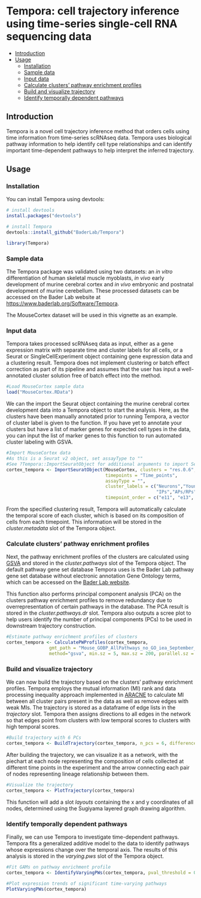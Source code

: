 Tempora: cell trajectory inference using time-series single-cell RNA
sequencing data
================

  - [Introduction](#introduction)
  - [Usage](#usage)
      - [Installation](#installation)
      - [Sample data](#sample-data)
      - [Input data](#input-data)
      - [Calculate clusters’ pathway enrichment
        profiles](#calculate-clusters-pathway-enrichment-profiles)
      - [Build and visualize
        trajectory](#build-and-visualize-trajectory)
      - [Identify temporally dependent
        pathways](#identify-temporally-dependent-pathways)

## Introduction

Tempora is a novel cell trajectory inference method that orders cells
using time information from time-series scRNAseq data. Tempora uses
biological pathway information to help identify cell type relationships
and can identify important time-dependent pathways to help interpret the
inferred trajectory.

## Usage

### Installation

You can install Tempora using devtools:

``` r
# install devtools
install.packages("devtools")

# install Tempora
devtools::install_github("BaderLab/Tempora")

library(Tempora)
```

### Sample data

The Tempora package was validated using two datasets: an *in vitro*
differentiation of human skeletal muscle myoblasts, *in vivo* early
development of murine cerebral cortex and *in vivo* embryonic and
postnatal development of murine cerebellum. These processed datasets can
be accessed on the Bader Lab website at
<https://www.baderlab.org/Software/Tempora>.

The MouseCortex dataset will be used in this vignette as an example.

### Input data

Tempora takes processed scRNAseq data as input, either as a gene
expression matrix with separate time and cluster labels for all cells,
or a Seurat or SingleCellExperiment object containing gene expression
data and a clustering result. Tempora does not implement clustering or
batch effect correction as part of its pipeline and assumes that the
user has input a well-annotated cluster solution free of batch effect
into the method.

``` r
#Load MouseCortex sample data
load("MouseCortex.RData")
```

We can the import the Seurat object containing the murine cerebral
cortex development data into a Tempora object to start the analysis.
Here, as the clusters have been manually annotated prior to running
Tempora, a vector of cluster label is given to the function. If you have
yet to annotate your clusters but have a list of marker genes for
expected cell types in the data, you can input the list of marker genes
to this function to run automated cluster labeling with GSVA.

``` r
#Import MouseCortex data 
#As this is a Seurat v2 object, set assayType to ""
#See ?Tempora::ImportSeuratObject for additional arguments to import Seurat v3 or SingleCellExperiment obbjects
cortex_tempora <- ImportSeuratObject(MouseCortex, clusters = "res.0.6",
                                     timepoints = "Time_points", 
                                     assayType = "",
                                     cluster_labels = c("Neurons","Young neurons","APs/RPs",
                                                        "IPs","APs/RPs", "Young neurons", "IPs"),
                                     timepoint_order = c("e11", "e13", "e15", "e17"))
```

From the specified clustering result, Tempora will automatically
calculate the temporal score of each cluster, which is based on its
composition of cells from each timepoint. This information will be
stored in the *cluster.metadata* slot of the Tempora object.

### Calculate clusters’ pathway enrichment profiles

Next, the pathway enrichment profiles of the clusters are calculated
using
[GSVA](https://bmcbioinformatics.biomedcentral.com/articles/10.1186/1471-2105-14-7)
and stored in the *cluster.pathways* slot of the Tempora object. The
default pathway gene set database Tempora uses is the Bader Lab pathway
gene set database without electronic annotation Gene Ontology terms,
which can be accessed on the [Bader Lab
website](http://download.baderlab.org/EM_Genesets/current_release/).

This function also performs principal component analysis (PCA) on the
clusters pathway enrichment profiles to remove redundancy due to
overrepresentation of certain pathways in the database. The PCA result
is stored in the *cluster.pathways.dr* slot. Tempora also outputs a
scree plot to help users identify the number of principal components
(PCs) to be used in downstream trajectory construction.

``` r
#Estimate pathway enrichment profiles of clusters
cortex_tempora <- CalculatePWProfiles(cortex_tempora, 
                gmt_path = "Mouse_GOBP_AllPathways_no_GO_iea_September_01_2019_symbol.gmt",
                method="gsva", min.sz = 5, max.sz = 200, parallel.sz = 1)
```

### Build and visualize trajectory

We can now build the trajectory based on the clusters’ pathway
enrichment profiles. Tempora employs the mutual information (MI) rank
and data processing inequality approach implemented in
[ARACNE](https://bmcbioinformatics.biomedcentral.com/articles/10.1186/1471-2105-7-S1-S7)
to calculate MI between all cluster pairs present in the data as well as
remove edges with weak MIs. The trajectory is stored as a dataframe of
edge lists in the *trajectory* slot. Tempora then assigns directions to
all edges in the network so that edges point from clusters with low
temporal scores to clusters with high temporal scores.

``` r
#Build trajectory with 6 PCs 
cortex_tempora <- BuildTrajectory(cortex_tempora, n_pcs = 6, difference_threshold = 0.01)
```

After building the trajectory, we can visualize it as a network, with
the piechart at each node representing the composition of cells
collected at different time points in the experiment and the arrow
connecting each pair of nodes representing lineage relationship between
them.

``` r
#Visualize the trajectory
cortex_tempora <- PlotTrajectory(cortex_tempora)
```

This function will add a slot *layouts* containing the x and y
coordinates of all nodes, determined using the Sugiyama layered graph
drawing algorithm.

### Identify temporally dependent pathways

Finally, we can use Tempora to investigate time-dependent pathways.
Tempora fits a generalized additive model to the data to identify
pathways whose expressions change over the temporal axis. The results of
this analysis is stored in the *varying.pws* slot of the Tempora object.

``` r
#Fit GAMs on pathway enrichment profile
cortex_tempora <- IdentifyVaryingPWs(cortex_tempora, pval_threshold = 0.05)

#Plot expression trends of significant time-varying pathways
PlotVaryingPWs(cortex_tempora)
```
